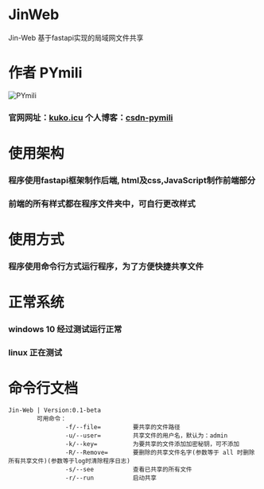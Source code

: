 # JinWeb
Jin-Web 基于fastapi实现的局域网文件共享

# 作者 PYmili
![PYmili](https://www.kuko.icu/PYmili/img/PYmili_400x400.jpg)
### 官网网址：[kuko.icu](https://www.kuko.icu) 个人博客：[csdn-pymili](https://blog.csdn.net/qq_53280175?spm=1000.2115.3001.5343)

# 使用架构
### 程序使用fastapi框架制作后端, html及css,JavaScript制作前端部分
### 前端的所有样式都在程序文件夹中，可自行更改样式

# 使用方式
### 程序使用命令行方式运行程序，为了方便快捷共享文件

# 正常系统
### windows 10 经过测试运行正常
### linux 正在测试

# 命令行文档 

~~~
Jin-Web | Version:0.1-beta
        可用命令：
                -f/--file=         要共享的文件路径
                -u/--user=         共享文件的用户名，默认为：admin
                -k/--key=          为要共享的文件添加加密秘钥，可不添加
                -R/--Remove=       要删除的共享文件名字(参数等于 all 时删除所有共享文件)(参数等于log时清除程序日志)
                -s/--see           查看已共享的所有文件
                -r/--run           启动共享
~~~

